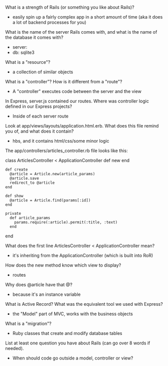 What is a strength of Rails (or something you like about Rails)?
- easily spin up a fairly complex app in a short amount of time (aka it does a lot of backend processes for you)

What is the name of the server Rails comes with, and what is the name of the database it comes with?
- server: 
- db: sqlite3

What is a "resource"?
- a collection of similar objects

What is a "controller"? How is it different from a "route"?
- A "controller" executes code between the server and the view

In Express, server.js contained our routes. Where was controller logic defined in our Express projects?
- Inside of each server route

Look at app/views/layouts/application.html.erb. What does this file remind you of, and what does it contain?
- hbs, and it contains html/css/some minor logic

The app/controllers/articles_controller.rb file looks like this:

class ArticlesController < ApplicationController
    def new
    end

    def create
      @article = Article.new(article_params)
      @article.save
      redirect_to @article
    end

    def show
      @article = Article.find(params[:id])
    end

    private
      def article_params
        params.require(:article).permit(:title, :text)
      end
end

What does the first line ArticlesController < ApplicationController mean?
- it's inheriting from the ApplicationController (which is built into RoR)

How does the new method know which view to display?
- routes

Why does @article have that @?
- because it's an instance variable

What is Active Record? What was the equivalent tool we used with Express?
- the "Model" part of MVC, works with the business objects

What is a "migration"?
- Ruby classes that create and modify database tables

List at least one question you have about Rails (can go over 8 words if needed).
- When should code go outside a model, controller or view?